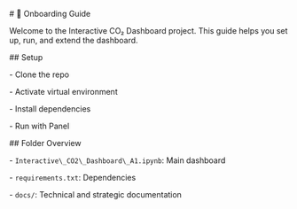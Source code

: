 \# 🧭 Onboarding Guide



Welcome to the Interactive CO₂ Dashboard project. This guide helps you set up, run, and extend the dashboard.



\## Setup

\- Clone the repo

\- Activate virtual environment

\- Install dependencies

\- Run with Panel



\## Folder Overview

\- `Interactive\_CO2\_Dashboard\_A1.ipynb`: Main dashboard

\- `requirements.txt`: Dependencies

\- `docs/`: Technical and strategic documentation

